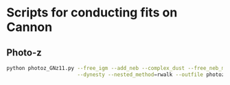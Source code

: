 # Scripts for conducting fits on Cannon

## Photo-z

```sh
python photoz_GNz11.py --free_igm --add_neb --complex_dust --free_neb_met --nbins_sfh 5 \
                       --dynesty --nested_method=rwalk --outfile photoz_gnz11
```